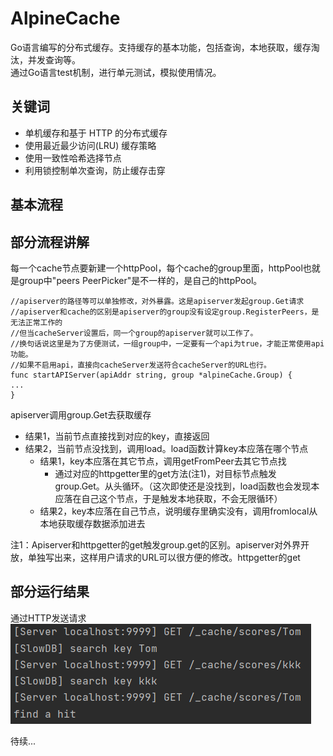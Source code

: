 # AlpineCache
Go语言编写的分布式缓存。支持缓存的基本功能，包括查询，本地获取，缓存淘汰，并发查询等。  
通过Go语言test机制，进行单元测试，模拟使用情况。
## 关键词
* 单机缓存和基于 HTTP 的分布式缓存
* 使用最近最少访问(LRU) 缓存策略
* 使用一致性哈希选择节点
* 利用锁控制单次查询，防止缓存击穿
## 基本流程

## 部分流程讲解
每一个cache节点要新建一个httpPool，每个cache的group里面，httpPool也就是group中"peers PeerPicker"是不一样的，是自己的httpPool。
```
//apiserver的路径等可以单独修改，对外暴露。这是apiserver发起group.Get请求
//apiserver和cache的区别是apiserver的group没有设定group.RegisterPeers，是无法正常工作的
//但当cacheServer设置后，同一个group的apiserver就可以工作了。
//换句话说这里是为了方便测试，一组group中，一定要有一个api为true，才能正常使用api功能。
//如果不启用api，直接向cacheServer发送符合cacheServer的URL也行。
func startAPIServer(apiAddr string, group *alpineCache.Group) {
...
}
```
apiserver调用group.Get去获取缓存
* 结果1，当前节点直接找到对应的key，直接返回
* 结果2，当前节点没找到，调用load。load函数计算key本应落在哪个节点
  * 结果1，key本应落在其它节点，调用getFromPeer去其它节点找
    * 通过对应的httpgetter里的get方法(注1)，对目标节点触发group.Get。从头循环。（这次即使还是没找到，load函数也会发现本应落在自己这个节点，于是触发本地获取，不会无限循环）
  * 结果2，key本应落在自己节点，说明缓存里确实没有，调用fromlocal从本地获取缓存数据添加进去
    
注1：Apiserver和httpgetter的get触发group.get的区别。apiserver对外界开放，单独写出来，这样用户请求的URL可以很方便的修改。httpgetter的get

## 部分运行结果
通过HTTP发送请求
![http](readmeResources/http_test.PNG)

待续...